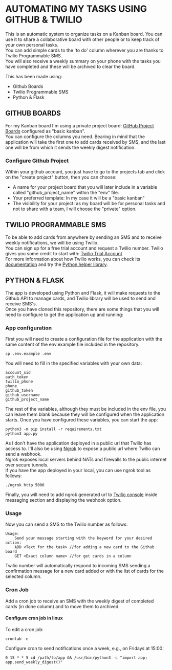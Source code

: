 # AUTOMATING MY TASKS USING GITHUB & TWILIO

This is an automatic system to organize tasks on a Kanban board. You can use it to share a collaborative board with other people or to keep track of your own personal tasks.  
You can add simple cards to the 'to do' column wherever you are thanks to Twilio Programmable SMS.  
You will also receive a weekly summary on your phone with the tasks you have completed and these will be archived to clear the board.

This has been made using:

- Github Boards
- Twilio Programmable SMS
- Python & Flask

## GITHUB BOARDS

For my Kanban board I'm using a private project board: [GitHub Project Boards](https://docs.github.com/en/free-pro-team@latest/github/managing-your-work-on-github/about-project-boards) configured as "basic kanban".  
You can configure the columns you need. Bearing in mind that the application will take the first one to add cards received by SMS, and the last one will be from which it sends the weekly digest notification.

### Configure Github Project

Within your github account, you just have to go to the projects tab and click on the "create project" button, then you can choose:
- A name for your project board that you will later include in a variable called "github_project_name" within the "env" file.
- Your preferred template: In my case it will be a "basic kanban"
- The visibility for your project: as my board will be for personal tasks and not to share with a team, I will choose the "private" option.

## TWILIO PROGRAMMABLE SMS

To be able to add cards from anywhere by sending an SMS and to receive weekly notifications, we will be using Twilio.  
You can sign up for a free trial account and request a Twilio number. Twilio gives you some credit to start with: [Twilio Trial Account](https://www.twilio.com/docs/usage/tutorials/how-to-use-your-free-trial-account)  
For more information about how Twilio works, you can check its [documentation](https://www.twilio.com/docs/sms) and try the [Python helper library](https://www.twilio.com/docs/libraries/python).

## PYTHON & FLASK
The app is developed using Python and Flask, it will make requests to the Github API to manage cards, and Twilio library will be used to send and receive SMS's.  
Once you have cloned this repository, there are some things that you will need to configure to get the application up and running: 

### App configuration

First you will need to create a configuration file for the application with the same content of the env.example file included in the repository.

```
cp .env.example .env
```
You will need to fill in the specified variables with your own data:

```
account_sid
auth_token
twilio_phone
phone
github_token
github_username
github_project_name
```

The rest of the variables, although they must be included in the env file, you can leave them blank because they will be configured when the application starts.
Once you have configured these variables, you can start the app:

```
python3 -m pip install -r requirements.txt
python3 app.py
```
As I don't have the application deployed in a public url that Twilio has access to. I'll also be using [Ngrok](https://ngrok.com) to expose a public url where Twilio can send a webhook.  
Ngrok exposes local servers behind NATs and firewalls to the public internet over secure tunnels.  
If you have the app deployed in your local, you can use ngrok tool as follows:

```
./ngrok http 5000
```

Finally, you will need to add ngrok generated url to [Twilio console](https://www.twilio.com/console/phone-numbers/) inside messaging section and displaying the webhook option.


### Usage
Now you can send a SMS to the Twilio number as follows:
```
Usage:
    Send your message starting with the keyword for your desired action:
    ADD <Text for the task> //for adding a new card to the Github board
    GET <Exact column name> //for get cards in a column
```
Twilio number will automatically respond to incoming SMS sending a confirmation message for a new card added or with the list of cards for the selected column.

### Cron Job
Add a cron job to receive an SMS with the weekly digest of completed cards (in done column) and to move them to archived:
#### Configure cron job in linux
To edit a cron job:
```
crontab -e
````
Configure cron to send notifications once a week, e.g., on Fridays at 15:00:
```
0 15 * * 5 cd /path/to/app && /usr/bin/python3 -c "import app; app.send_weekly_digest()"
```
